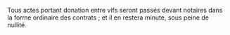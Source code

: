   
 Tous actes portant donation entre vifs seront passés devant notaires dans la forme ordinaire des contrats ; et il en restera minute, sous peine de nullité.  

  
